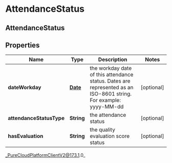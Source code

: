 # AttendanceStatus

## AttendanceStatus

## Properties

|Name | Type | Description | Notes|
|------------ | ------------- | ------------- | -------------|
| **dateWorkday** | [**Date**](Date) | the workday date of this attendance status. Dates are represented as an ISO-8601 string. For example: yyyy-MM-dd | [optional] |
| **attendanceStatusType** | **String** | the attendance status | [optional] |
| **hasEvaluation** | **String** | the quality evaluation score status | [optional] |



_PureCloudPlatformClientV2@173.1.0_

